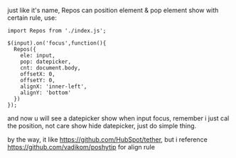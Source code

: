 just like it's name, Repos can position element & pop element show with certain rule,
use:
```
import Repos from './index.js';

$(input).on('focus',function(){
  Repos({
    ele: input,
    pop: datepicker,
    cnt: document.body,
    offsetX: 0,
    offsetY: 0,
    alignX: 'inner-left',
    alignY: 'bottom'
  })
});

```
and now u will see a datepicker show when input focus,
remember i just cal the position, not care show hide datepicker, just do simple thing.

by the way, it like https://github.com/HubSpot/tether,
but i reference https://github.com/vadikom/poshytip for align rule
